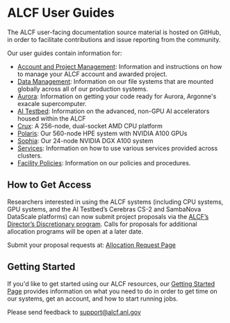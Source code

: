 # ALCF User Guides
The ALCF user-facing documentation source material is hosted on GitHub, in order to facilitate contributions and issue reporting from the community.

Our user guides contain information for:

- [Account and Project Management](account-project-management/accounts-and-access/index.md): Information and instructions on how to manage your ALCF account and awarded project.
- [Data Management](data-management/filesystem-and-storage/data-storage.md): Information on our file systems that are mounted globally across all of our production systems.
- [Aurora](aurora/index.md): Information on getting your code ready for Aurora, Argonne's exacale supercomputer.
- [AI Testbed](ai-testbed/index.md): Information on the advanced, non-GPU AI accelerators housed within the ALCF
- [Crux](crux/index.md): A 256-node, dual-socket AMD CPU platform
- [Polaris](polaris/index.md): Our 560-node HPE system with NVIDIA A100 GPUs
- [Sophia](sophia/index.md): Our 24-node NVIDIA DGX A100 system
- [Services](services/index.md): Information on how to use various services provided across clusters.
- [Facility Policies](policies/index.md): Information on our policies and procedures.

## How to Get Access
Researchers interested in using the ALCF systems (including CPU systems, GPU systems, and the AI Testbed’s Cerebras CS-2 and SambaNova DataScale platforms) can now submit project proposals via the [ALCF’s Director’s Discretionary program](https://www.alcf.anl.gov/science/directors-discretionary-allocation-program). Calls for proposals for additional allocation programs will be open at a later date.

Submit your proposal requests at: [Allocation Request Page](https://www.alcf.anl.gov/science/directors-discretionary-allocation-program)

## Getting Started
If you'd like to get started using our ALCF resources, our [Getting Started Page](https://www.alcf.anl.gov/support-center/get-started) provides information on what you need to do in order to get time on our systems, get an account, and how to start running jobs.

Please send feedback to [support@alcf.anl.gov](mailto:support@alcf.anl.gov)
